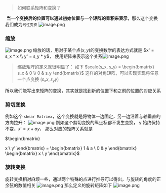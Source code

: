 > 如何联系矩阵和变换？

 **当一个变换后的位置可以通过初始位置与一个矩阵的乘积来表示**，那么这个变换我们成为`线性变换`
![image.png](https://cdn.nlark.com/yuque/0/2022/png/203019/1650289357133-b5a4c1d6-3270-415c-aaba-ce33c72eef43.png#clientId=u40d12415-1566-4&crop=0&crop=0&crop=1&crop=1&from=paste&height=253&id=xfTA4&margin=%5Bobject%20Object%5D&name=image.png&originHeight=506&originWidth=554&originalType=binary&ratio=1&rotation=0&showTitle=false&size=23638&status=done&style=none&taskId=u81e6f0a3-6baa-44df-a2ca-350870e4f4e&title=&width=277)
### 缩放
![image.png](https://cdn.nlark.com/yuque/0/2022/png/203019/1650287940029-08b2bfcc-0a73-469e-ab96-06076a6db4dd.png#clientId=u40d12415-1566-4&crop=0&crop=0&crop=1&crop=1&from=paste&height=165&id=u17e408d7&margin=%5Bobject%20Object%5D&name=image.png&originHeight=368&originWidth=924&originalType=binary&ratio=1&rotation=0&showTitle=false&size=67581&status=done&style=none&taskId=u341134e8-03bb-4e1f-b647-71615e6e913&title=&width=415)
缩放的话，用对于某个点$(x, y)$的变换数学的表达方式就是  $x' = s_x * x \\
y' = s_y * y$，
使用矩阵来表示这个关系![image.png](https://cdn.nlark.com/yuque/0/2022/png/203019/1650287363498-503c739d-943b-469c-9e90-d78857905b8a.png#clientId=u40d12415-1566-4&crop=0&crop=0&crop=1&crop=1&from=paste&height=80&id=u241afe5b&margin=%5Bobject%20Object%5D&name=image.png&originHeight=160&originWidth=468&originalType=binary&ratio=1&rotation=0&showTitle=false&size=26332&status=done&style=none&taskId=u2f096c19-b080-491d-9c8e-a4c910ee9e1&title=&width=234)

> 缩放矩阵的定义就很明显了： 如下
> $scale(s_x, s_y) = \begin{bmatrix}
   s_x & 0 \\
   0 & s_y
\end{bmatrix}$
> 这样的对角矩阵，可以实现实现将任意一个点变换  $(s_xx, s_yy)$


所以我们能写出来矩阵的变换，其实就是找到新的位置下和之前的位置的对应关系
### 剪切变换
例如这个 `shear Matriex`，这个变换就是将物体一边固定，另一边沿着与轴垂直的方向拉升：
![image.png](https://cdn.nlark.com/yuque/0/2022/png/203019/1650288384155-c0753852-6b43-477d-bb88-c43fe087e807.png#clientId=u40d12415-1566-4&crop=0&crop=0&crop=1&crop=1&from=paste&height=199&id=ue9706b8c&margin=%5Bobject%20Object%5D&name=image.png&originHeight=398&originWidth=962&originalType=binary&ratio=1&rotation=0&showTitle=false&size=85010&status=done&style=none&taskId=uefe5a27f-f92d-440c-856f-0d365ce2137&title=&width=481)
例如这个剪切变换的纵坐标都不发生变换， y 始终保持不变，$x' = x + ay$， 
那么对应的矩阵关系就是

$\begin{bmatrix}

x'\\
   y'
\end{bmatrix} = \begin{bmatrix}
   1 & a \\
   0 & y
\end{bmatrix}
\begin{bmatrix}
   x \\
   y
\end{bmatrix}$


### 旋转变换
旋转变换相对麻烦一些，通过两个特殊的点进行推导可以得出，与旋转的角度的正余弦的数值相关
![image.png](https://cdn.nlark.com/yuque/0/2022/png/203019/1650289592405-31663cbc-6cc1-42cc-ad66-bedba702c4aa.png#clientId=u40d12415-1566-4&crop=0&crop=0&crop=1&crop=1&from=paste&height=269&id=u79eefa5e&margin=%5Bobject%20Object%5D&name=image.png&originHeight=538&originWidth=960&originalType=binary&ratio=1&rotation=0&showTitle=false&size=105234&status=done&style=none&taskId=u363b7876-e281-498f-b2a4-162f34e205b&title=&width=480)
那么定义的旋转矩阵如下
![image.png](https://cdn.nlark.com/yuque/0/2022/png/203019/1650289606695-41ff457c-72f2-4162-a93d-d49e704076a7.png#clientId=u40d12415-1566-4&crop=0&crop=0&crop=1&crop=1&from=paste&height=78&id=u16bb4930&margin=%5Bobject%20Object%5D&name=image.png&originHeight=156&originWidth=466&originalType=binary&ratio=1&rotation=0&showTitle=false&size=12380&status=done&style=none&taskId=uebf25f2a-2104-4ef3-a312-78f76e12db3&title=&width=233)

